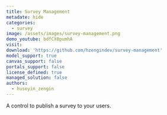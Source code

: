```yaml
---
title: Survey Management
metadate: hide
categories:
  - survey
image: /assets/images/survey-management.png
demo_youtube: bdfCX0pumhA
visit: 
download: 'https://github.com/hzengindev/survey-management'
model_support: true
canvas_support: false
portals_support: false
license_defined: true
managed_solution: false
authors:
  - huseyin_zengin
---
```

A control to publish a survey to your users.
